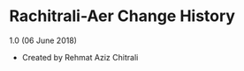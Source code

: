 Rachitrali-Aer Change History
=============================

1.0 (06 June 2018) 
* Created by Rehmat Aziz Chitrali
